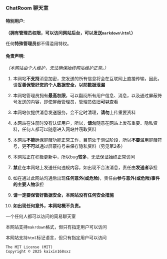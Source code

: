 ### ChatRoom 聊天室


#### 特别用户:

**（拥有管理员权限，可以访问网站后台，可以发送`markdown\html`）**

任何**特殊管理员**都不得滥用特权。

#### 免责声明:

*（本网站由个人维护，无法确保始终网站维护正常。）*

1. 本网站**不支持**消息加密，您发送的所有信息将会在互联网上直接传输，因此，请**妥善保管好您的个人数据安全，以防数据泄漏**

2. 本网站管理员拥有**最高权限**，可以翻阅所有用户信息、消息，以及通过屏蔽符号发送的内容，即使屏蔽管理员，管理员依旧**可以**查看

3. 本网站仅提供消息发送服务，会不定时清理，**请勿**上传重要资料

4. 本网站在注册时没有认证用户，所以，**请勿**随意在网站上发布重要、隐私资料，任何人都可以随意进入网站并窃取资料

5. 本网站**不能**确保屏蔽功能正常工作，目前处于测试阶段，所以**不要**滥用屏蔽符号，更**不可以**通过屏蔽符号来保存隐私资料（另见第2条）

6. 本网站正在积极更新中，所以bug**较多**，无法保证始终正常访问

7. **禁止**在本网站上发送任何违规内容，如出现不合法消息，责任由**发送者**承担

8. 如在通过此网站沟通后出现**任何意外(或危险)**，责任由**参与意外(或危险)事件的主要人物**承担

9. **请一定要保管好数据安全，本网站没有任何安全措施**

10. **如出现任何意外，本网站概不负责。**


一个任何人都可以访问的简易聊天室

本网站支持`makrdown`格式，但只有指定用户可以访问

本网站支持`html`标记语言，但只有指定用户可以访问

```
The MIT License (MIT)
Copyright © 2025 kaixin168sxz
```
